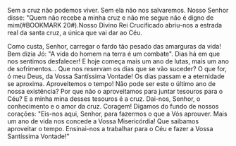
Sem a cruz não podemos viver. Sem ela não nos salvaremos. Nosso Senhor disse: "Quem não recebe a minha cruz e não me segue não é digno de mim(#BOOKMARK 20#).Nosso Divino Rei Crucificado abriu-nos a estrada real da santa cruz, a única que vai dar ao Céu.

Como custa, Senhor, carregar o fardo tão pesado das amarguras da vida! Bem dizia Jó: "A vida do homem na terra é um combate". Dias há em que nos sentimos desfalecer! E hoje começa mais um ano de lutas, mais um ano de sofrimentos\... Que nos reservam os dias que se vão suceder? O que for, ó meu Deus, da Vossa Santíssima Vontade! Os dias passam e a eternidade se aproxima. Aproveitemos o tempo! Não pode ser este o último ano de nossa existência? Por que não o aproveitamos para juntar tesouros para o Céu? E a minha mina desses tesouros é a cruz. Dai-nos, Senhor, o conhecimento e o amor da cruz. Coragem! Digamos do fundo de nossos corações: "Eis-nos aqui, Senhor, para fazermos o que a Vós aprouver. Mais um ano de vida nos concede a Vossa Misericórdia! Que saibamos aproveitar o tempo. Ensinai-nos a trabalhar para o Céu e fazer a Vossa Santíssima Vontade!"

